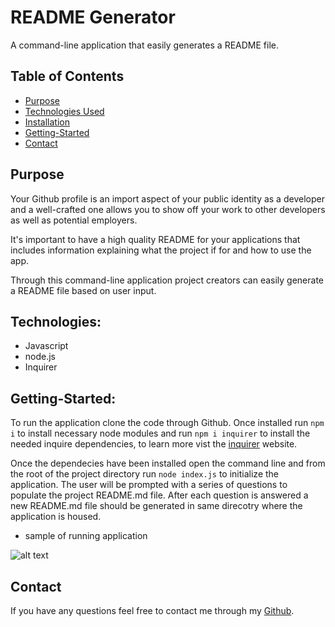 # README Generator
A command-line application that easily generates a README file. 

## Table of Contents
- [Purpose](#Purpose)
- [Technologies Used](#Technologies)
- [Installation](#Installation)
- [Getting-Started](#Getting-Started)
- [Contact](#Contact)

## Purpose
Your Github profile is an import aspect of your public identity as a developer and a well-crafted one allows you to show off your work to other developers as well as potential employers.  

It's important to have a high quality README for your applications that includes information explaining what the project if for and how to use the app. 

Through this command-line application project creators can easily generate a README file based on user input.

## Technologies:
- Javascript
- node.js
- Inquirer

## Getting-Started: 
To run the application clone the code through Github. Once installed run `npm i` to install necessary node modules and run `npm i inquirer` to install the needed inquire dependencies, to learn more vist the [inquirer](https://www.npmjs.com/package/inquirer) website. 

Once the dependecies have been installed open the command line and from the root of the project directory run `node index.js` to initialize the application. The user will be prompted with a series of questions to populate the project README.md file. After each question is answered a new README.md file should be generated in same direcotry where the application is housed.

- sample of running application

![alt text](utils/images/readme.gif)

## Contact
If you have any questions feel free to contact me through my [Github](https://github.com/Araceli4690).
  

